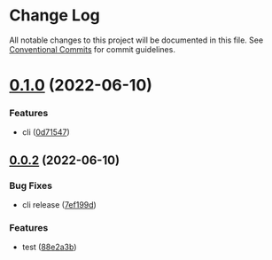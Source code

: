 # Change Log

All notable changes to this project will be documented in this file.
See [Conventional Commits](https://conventionalcommits.org) for commit guidelines.

<a name="0.1.0"></a>
# [0.1.0](https://github.com/projects/luoguoxiong/repos/hulljs/compare/diff?targetBranch=refs%2Ftags%2Fv0.0.2&sourceBranch=refs%2Ftags%2Fv0.1.0) (2022-06-10)


### Features

* cli ([0d71547](https://github.com/projects/luoguoxiong/repos/hulljs/commits/0d71547))





<a name="0.0.2"></a>
## [0.0.2](https://github.com/projects/luoguoxiong/repos/hulljs/compare/diff?targetBranch=refs%2Ftags%2Fv0.0.1&sourceBranch=refs%2Ftags%2Fv0.0.2) (2022-06-10)


### Bug Fixes

* cli release ([7ef199d](https://github.com/projects/luoguoxiong/repos/hulljs/commits/7ef199d))


### Features

* test ([88e2a3b](https://github.com/projects/luoguoxiong/repos/hulljs/commits/88e2a3b))
